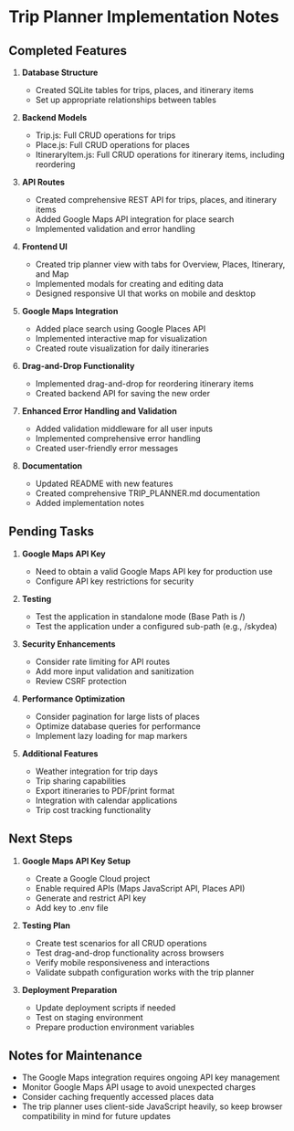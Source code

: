 # Trip Planner Implementation Notes

## Completed Features

1. **Database Structure**
   - Created SQLite tables for trips, places, and itinerary items
   - Set up appropriate relationships between tables

2. **Backend Models**
   - Trip.js: Full CRUD operations for trips
   - Place.js: Full CRUD operations for places
   - ItineraryItem.js: Full CRUD operations for itinerary items, including reordering

3. **API Routes**
   - Created comprehensive REST API for trips, places, and itinerary items
   - Added Google Maps API integration for place search
   - Implemented validation and error handling

4. **Frontend UI**
   - Created trip planner view with tabs for Overview, Places, Itinerary, and Map
   - Implemented modals for creating and editing data
   - Designed responsive UI that works on mobile and desktop

5. **Google Maps Integration**
   - Added place search using Google Places API
   - Implemented interactive map for visualization
   - Created route visualization for daily itineraries

6. **Drag-and-Drop Functionality**
   - Implemented drag-and-drop for reordering itinerary items
   - Created backend API for saving the new order

7. **Enhanced Error Handling and Validation**
   - Added validation middleware for all user inputs
   - Implemented comprehensive error handling
   - Created user-friendly error messages

8. **Documentation**
   - Updated README with new features
   - Created comprehensive TRIP_PLANNER.md documentation
   - Added implementation notes

## Pending Tasks

1. **Google Maps API Key**
   - Need to obtain a valid Google Maps API key for production use
   - Configure API key restrictions for security

2. **Testing**
   - Test the application in standalone mode (Base Path is /)
   - Test the application under a configured sub-path (e.g., /skydea)

3. **Security Enhancements**
   - Consider rate limiting for API routes
   - Add more input validation and sanitization
   - Review CSRF protection

4. **Performance Optimization**
   - Consider pagination for large lists of places
   - Optimize database queries for performance
   - Implement lazy loading for map markers

5. **Additional Features**
   - Weather integration for trip days
   - Trip sharing capabilities
   - Export itineraries to PDF/print format
   - Integration with calendar applications
   - Trip cost tracking functionality

## Next Steps

1. **Google Maps API Key Setup**
   - Create a Google Cloud project
   - Enable required APIs (Maps JavaScript API, Places API)
   - Generate and restrict API key
   - Add key to .env file

2. **Testing Plan**
   - Create test scenarios for all CRUD operations
   - Test drag-and-drop functionality across browsers
   - Verify mobile responsiveness and interactions
   - Validate subpath configuration works with the trip planner

3. **Deployment Preparation**
   - Update deployment scripts if needed
   - Test on staging environment
   - Prepare production environment variables

## Notes for Maintenance

- The Google Maps integration requires ongoing API key management
- Monitor Google Maps API usage to avoid unexpected charges
- Consider caching frequently accessed places data
- The trip planner uses client-side JavaScript heavily, so keep browser compatibility in mind for future updates
